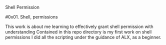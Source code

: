 Shell Permission

#0x01. Shell, permissions

This work is about me learning to effectively grant shell permission with understanding Contained in this repo directory is my first work on shell permissions I did all the scripting under the guidance of ALX, as a beginner.
